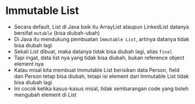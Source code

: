 # Immutable List

- Secara default, List di Java baik itu ArrayList ataupun LinkedList datanya bersifat `mutable` (bisa diubah-ubah)
- Di Java itu mendukung pembuatan `Immutable List`, artinya datanya tidak bisa diubah lagi
- Sekali List dibuat, maka datanya tidak bisa diubah lagi, alias `final`
- Tapi ingat, data list nya yang tidak bisa diubah, bukan reference object element nya
- Kalau misal kita membuat Immutable List berisikan data Person, field dan Person tetap bisa diubah, tetapi isi element dari Immutable List tidak bisa diubah lagi
- Ini cocok ketika kasus-kasus misal, tidak sembarangan code yang boleh mengubah element di List